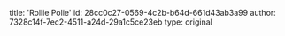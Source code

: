 title: 'Rollie Polie'
id: 28cc0c27-0569-4c2b-b64d-661d43ab3a99
author: 7328c14f-7ec2-4511-a24d-29a1c5ce23eb
type: original
